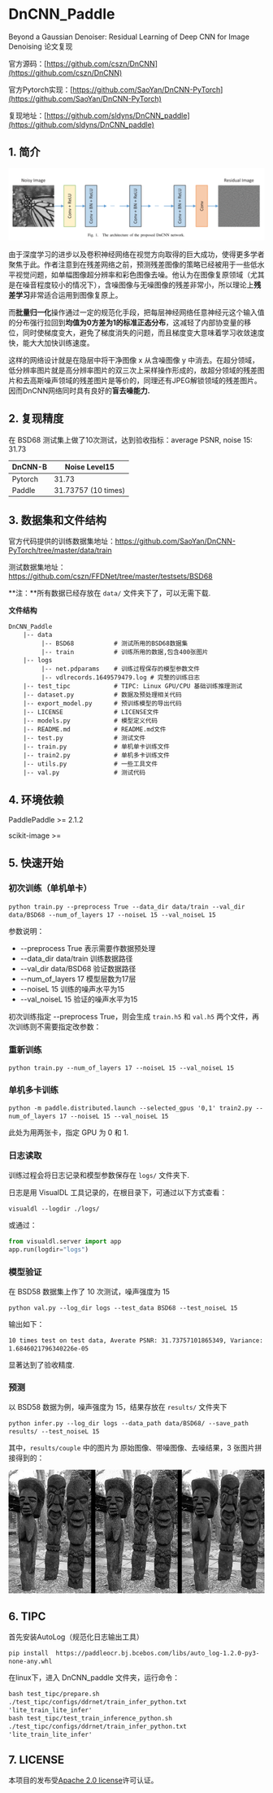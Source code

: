 # DnCNN_Paddle
Beyond a Gaussian Denoiser: Residual Learning of Deep CNN for Image Denoising 论文复现

官方源码：[https://github.com/cszn/DnCNN](https://github.com/cszn/DnCNN)

官方Pytorch实现：[https://github.com/SaoYan/DnCNN-PyTorch](https://github.com/SaoYan/DnCNN-PyTorch)

复现地址：[https://github.com/sldyns/DnCNN_paddle](https://github.com/sldyns/DnCNN_paddle)

## 1. 简介

![DnCNN_Arch](DnCNN_Arch.png)

由于深度学习的进步以及卷积神经网络在视觉方向取得的巨大成功，使得更多学者聚焦于此。作者注意到在残差网络之前，预测残差图像的策略已经被用于一些低水平视觉问题，如单幅图像超分辨率和彩色图像去噪。他认为在图像复原领域（尤其是在噪音程度较小的情况下），含噪图像与无噪图像的残差非常小，所以理论上**残差学习**非常适合运用到图像复原上。

而**批量归一化**操作通过一定的规范化手段，把每层神经网络任意神经元这个输入值的分布强行拉回到**均值为0方差为1的标准正态分布**，这减轻了内部协变量的移位，同时使梯度变大，避免了梯度消失的问题，而且梯度变大意味着学习收敛速度快，能大大加快训练速度。

这样的网络设计就是在隐层中将干净图像 x 从含噪图像 y 中消去。在超分领域，低分辨率图片就是高分辨率图片的双三次上采样操作形成的，故超分领域的残差图片和去高斯噪声领域的残差图片是等价的，同理还有JPEG解锁领域的残差图片。因而DnCNN网络同时具有良好的**盲去噪能力.**

## 2. 复现精度

在 BSD68 测试集上做了10次测试，达到验收指标：average PSNR, noise 15: 31.73

| DnCNN-B | Noise Level15       |
| ------- | ------------------- |
| Pytorch | 31.73               |
| Paddle  | 31.73757 (10 times) |

## 3. 数据集和文件结构

官方代码提供的训练数据集地址：https://github.com/SaoYan/DnCNN-PyTorch/tree/master/data/train

测试数据集地址：https://github.com/cszn/FFDNet/tree/master/testsets/BSD68

**注：**所有数据已经存放在 `data/` 文件夹下了，可以无需下载.

**文件结构**

```
DnCNN_Paddle
    |-- data
         |-- BSD68           # 测试所用的BSD68数据集
         |-- train           # 训练所用的数据,包含400张图片
    |-- logs
         |-- net.pdparams    # 训练过程保存的模型参数文件
         |-- vdlrecords.1649579479.log # 完整的训练日志
    |-- test_tipc            # TIPC: Linux GPU/CPU 基础训练推理测试
    |-- dataset.py           # 数据及预处理相关代码
    |-- export_model.py      # 预训练模型的导出代码
    |-- LICENSE              # LICENSE文件
    |-- models.py            # 模型定义代码
    |-- README.md            # README.md文件
    |-- test.py              # 测试文件
    |-- train.py             # 单机单卡训练文件
    |-- train2.py            # 单机多卡训练文件
    |-- utils.py             # 一些工具文件
    |-- val.py               # 测试代码
```

## 4. 环境依赖

PaddlePaddle >= 2.1.2

scikit-image >= 

## 5. 快速开始

### 初次训练（单机单卡）

```shell
python train.py --preprocess True --data_dir data/train --val_dir data/BSD68 --num_of_layers 17 --noiseL 15 --val_noiseL 15
```

参数说明：

- --preprocess True 表示需要作数据预处理
- --data_dir data/train 训练数据路径
- --val_dir data/BSD68 验证数据路径
- --num_of_layers 17 模型层数为17层
- --noiseL 15 训练的噪声水平为15
- --val_noiseL 15 验证的噪声水平为15

初次训练指定 --preprocess True，则会生成 `train.h5` 和 `val.h5` 两个文件，再次训练则不需要指定改参数：

### 重新训练

```shell
python train.py --num_of_layers 17 --noiseL 15 --val_noiseL 15
```

### 单机多卡训练

```shell
python -m paddle.distributed.launch --selected_gpus '0,1' train2.py --num_of_layers 17 --noiseL 15 --val_noiseL 15
```

此处为用两张卡，指定 GPU 为 0 和 1.

### 日志读取

训练过程会将日志记录和模型参数保存在 `logs/` 文件夹下.

日志是用 VisualDL 工具记录的，在根目录下，可通过以下方式查看：

```shell
visualdl --logdir ./logs/
```

或通过：

```python
from visualdl.server import app
app.run(logdir="logs")
```

### 模型验证

在 BSD58 数据集上作了 10 次测试，噪声强度为 15

```
python val.py --log_dir logs --test_data BSD68 --test_noiseL 15
```

输出如下：

```
10 times test on test data, Averate PSNR: 31.73757101865349, Variance: 1.6846021796340226e-05
```

显著达到了验收精度.

### 预测

以 BSD58 数据为例，噪声强度为 15，结果存放在 `results/` 文件夹下

```
python infer.py --log_dir logs --data_path data/BSD68/ --save_path results/ --test_noiseL 15
```

其中，`results/couple` 中的图片为 原始图像、带噪图像、去噪结果，3 张图片拼接得到的：

![test001](test001.png)

## 6. TIPC

首先安装AutoLog（规范化日志输出工具）

```shell
pip install  https://paddleocr.bj.bcebos.com/libs/auto_log-1.2.0-py3-none-any.whl
```

在linux下，进入 DnCNN_paddle 文件夹，运行命令：

```shell
bash test_tipc/prepare.sh ./test_tipc/configs/ddrnet/train_infer_python.txt 'lite_train_lite_infer'
bash test_tipc/test_train_inference_python.sh ./test_tipc/configs/ddrnet/train_infer_python.txt 'lite_train_lite_infer'
```

## 7. LICENSE

本项目的发布受[Apache 2.0 license](https://github.com/PaddlePaddle/models/blob/release/2.2/community/repo_template/LICENSE)许可认证。
